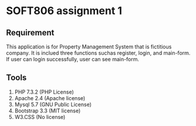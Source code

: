 # SOFT806 assignment 1

## Requirement
This application is for Property Management System that is fictitious company.  It is inclued three functions suchas register, login, and main-form. If user can login successfully, user can see main-form.

## Tools 
1. PHP 7.3.2 (PHP License)
2. Apache 2.4 (Apache license)
3. Mysql 5.7 (GNU Public License)
4. Bootstrap 3.3 (MIT license)
5. W3.CSS (No license) 



